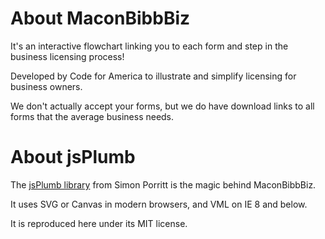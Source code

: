 # About MaconBibbBiz

It's an interactive flowchart linking you to each form and step in the business licensing process!

Developed by Code for America to illustrate and simplify licensing for business owners.

We don't actually accept your forms, but we do have download links to all forms that the average business needs.

# About jsPlumb

The <a href="https://github.com/sporritt/jsPlumb">jsPlumb library</a> from Simon Porritt is the magic behind MaconBibbBiz.

It uses SVG or Canvas in modern browsers, and VML on IE 8 and below.

It is reproduced here under its MIT license.